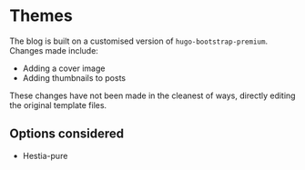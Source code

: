 # Themes

The blog is built on a customised version of `hugo-bootstrap-premium`. Changes made include:

- Adding a cover image
- Adding thumbnails to posts

These changes have not been made in the cleanest of ways, directly editing the original template files.

## Options considered

- Hestia-pure
